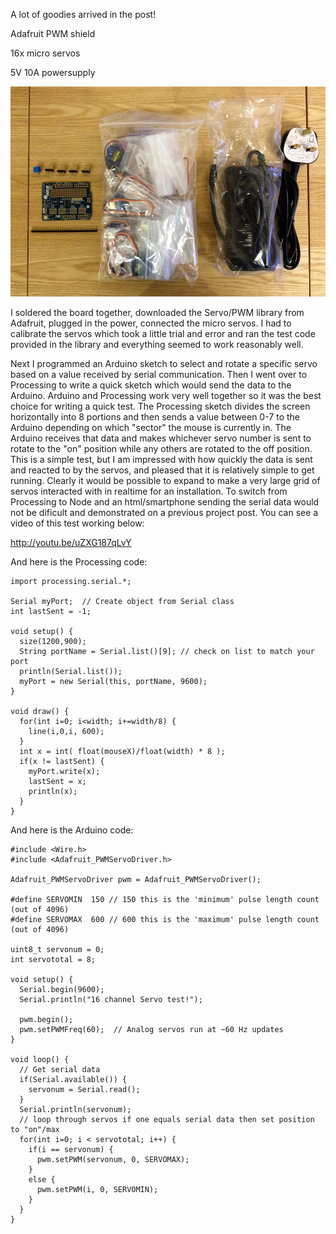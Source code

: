 A lot of goodies arrived in the post!

Adafruit PWM shield

16x micro servos

5V 10A powersupply

![Parts Arrived](../project_images/IMG_1672_w.jpg?raw=true "Parts Arrived")

I soldered the board together, downloaded the Servo/PWM library from Adafruit, plugged in the power, connected the micro servos.  I had to calibrate the servos which took a little trial and error and ran the test code provided in the library and everything seemed to work reasonably well.

Next I programmed an Arduino sketch to select and rotate a specific servo based on a value received by serial communication. Then I went over to Processing to write a quick sketch which would send the data to the Arduino. Arduino and Processing work very well together so it was the best choice for writing a quick test. The Processing sketch divides the screen horizontally into 8 portions and then sends a value between 0-7 to the Arduino depending on which "sector" the mouse is currently in. The Arduino receives that data and makes whichever servo number is sent to rotate to the "on" position while any others are rotated to the off position. This is a simple test, but I am impressed with how quickly the data is sent and reacted to by the servos, and pleased that it is relatively simple to get running. Clearly it would be possible to expand to make a very large grid of servos interacted with in realtime for an installation. To switch from Processing to Node and an html/smartphone sending the serial data would not be dificult and demonstrated on a previous project post. You can see a video of this test working below:

http://youtu.be/uZXG187qLvY

And here is the Processing code:
```
import processing.serial.*;

Serial myPort;  // Create object from Serial class
int lastSent = -1;

void setup() {
  size(1200,900);
  String portName = Serial.list()[9]; // check on list to match your port
  println(Serial.list());
  myPort = new Serial(this, portName, 9600);
}

void draw() {
  for(int i=0; i<width; i+=width/8) {
    line(i,0,i, 600);
  }
  int x = int( float(mouseX)/float(width) * 8 );
  if(x != lastSent) {
    myPort.write(x);
    lastSent = x;
    println(x);
  }
}
```

And here is the Arduino code:
```
#include <Wire.h>
#include <Adafruit_PWMServoDriver.h>

Adafruit_PWMServoDriver pwm = Adafruit_PWMServoDriver();

#define SERVOMIN  150 // 150 this is the 'minimum' pulse length count (out of 4096)
#define SERVOMAX  600 // 600 this is the 'maximum' pulse length count (out of 4096)

uint8_t servonum = 0;
int servototal = 8;

void setup() {
  Serial.begin(9600);
  Serial.println("16 channel Servo test!");

  pwm.begin();
  pwm.setPWMFreq(60);  // Analog servos run at ~60 Hz updates
}

void loop() {
  // Get serial data
  if(Serial.available()) {
    servonum = Serial.read();
  }
  Serial.println(servonum);
  // loop through servos if one equals serial data then set position to "on"/max
  for(int i=0; i < servototal; i++) {
    if(i == servonum) {
      pwm.setPWM(servonum, 0, SERVOMAX);
    } 
    else {
      pwm.setPWM(i, 0, SERVOMIN);
    }
  }
}
```